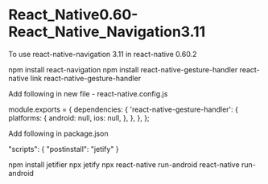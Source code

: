 # React_Native0.60-React_Native_Navigation3.11

To use react-native-navigation 3.11 in react-native 0.60.2 

  npm install react-navigation
  npm install react-native-gesture-handler
  react-native link react-native-gesture-handler
  
  Add following in new file - react-native.config.js
  
  module.exports = {
    dependencies: {
      'react-native-gesture-handler': {
        platforms: {
          android: null,
          ios: null,
        },
      },
    },
  };
  
  Add following in package.json
  
  "scripts": {
    "postinstall": "jetify"
  }
  
  npm install jetifier
  npx jetify
  npx react-native run-android
  react-native run-android